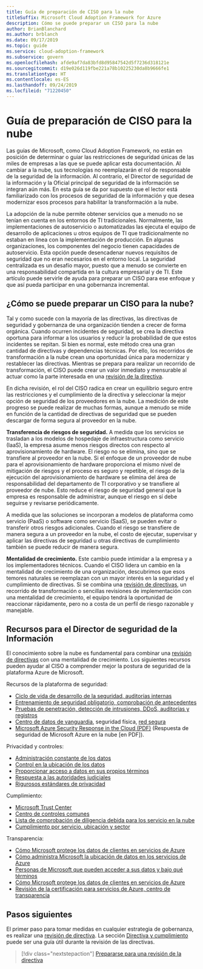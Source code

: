 ```yaml
---
title: Guía de preparación de CISO para la nube
titleSuffix: Microsoft Cloud Adoption Framework for Azure
description: Cómo se puede preparar un CISO para la nube
author: BrianBlanchard
ms.author: brblanch
ms.date: 09/17/2019
ms.topic: guide
ms.service: cloud-adoption-framework
ms.subservice: govern
ms.openlocfilehash: afde9af7da83bfd8d95847542d5f7236d318121e
ms.sourcegitcommit: d19e026d119fbe221a78b10225230da8b9666fe1
ms.translationtype: HT
ms.contentlocale: es-ES
ms.lasthandoff: 09/24/2019
ms.locfileid: "71220450"
---
```

# <a name="ciso-cloud-readiness-guide"></a>Guía de preparación de CISO para la nube

Las guías de Microsoft, como Cloud Adoption Framework, no están en posición de determinar o guiar las restricciones de seguridad únicas de las miles de empresas a las que se puede aplicar esta documentación. Al cambiar a la nube, sus tecnologías no reemplazarán el rol de responsable de la seguridad de la información. Al contrario, el Director de seguridad de la información y la Oficial principal de seguridad de la información se integran aún más. En esta guía se da por supuesto que el lector está familiarizado con los procesos de seguridad de la información y que desea modernizar esos procesos para habilitar la transformación a la nube.

La adopción de la nube permite obtener servicios que a menudo no se tenían en cuenta en los entornos de TI tradicionales. Normalmente, las implementaciones de autoservicio o automatizadas las ejecuta el equipo de desarrollo de aplicaciones u otros equipos de TI que tradicionalmente no estaban en línea con la implementación de producción. En algunas organizaciones, los componentes del negocio tienen capacidades de autoservicio. Esta opción puede desencadenar nuevos requisitos de seguridad que no eran necesarios en el entorno local. La seguridad centralizada es un desafío mayor, puesto que a menudo se convierte en una responsabilidad compartida en la cultura empresarial y de TI. Este artículo puede servirle de ayuda para preparar un CISO para ese enfoque y que así pueda participar en una gobernanza incremental.

<!-- markdownlint-disable MD026 -->

## <a name="how-can-a-ciso-prepare-for-the-cloud"></a>¿Cómo se puede preparar un CISO para la nube?

Tal y como sucede con la mayoría de las directivas, las directivas de seguridad y gobernanza de una organización tienden a crecer de forma orgánica. Cuando ocurren incidentes de seguridad, se crea la directiva oportuna para informar a los usuarios y reducir la probabilidad de que estos incidentes se repitan. Si bien es normal, este método crea una gran cantidad de directivas y dependencias técnicas. Por ello, los recorridos de transformación a la nube crean una oportunidad única para modernizar y restablecer las directivas. Mientras se prepara para realizar un recorrido de transformación, el CISO puede crear un valor inmediato y mensurable al actuar como la parte interesada en una [revisión de la directiva](./cloud-policy-review.md).

En dicha revisión, el rol del CISO radica en crear un equilibrio seguro entre las restricciones y el cumplimiento de la directiva y seleccionar la mejor opción de seguridad de los proveedores en la nube. La medición de este progreso se puede realizar de muchas formas, aunque a menudo se mide en función de la cantidad de directivas de seguridad que se pueden descargar de forma segura al proveedor en la nube.

**Transferencia de riesgos de seguridad.** A medida que los servicios se trasladan a los modelos de hospedaje de infraestructura como servicio (IaaS), la empresa asume menos riesgos directos con respecto al aprovisionamiento de hardware. El riesgo no se elimina, sino que se transfiere al proveedor en la nube. Si el enfoque de un proveedor de nube para el aprovisionamiento de hardware proporciona el mismo nivel de mitigación de riesgos y el proceso es seguro y repetible, el riesgo de la ejecución del aprovisionamiento de hardware se elimina del área de responsabilidad del departamento de TI corporativo y se transfiere al proveedor de nube. Esto reduce el riesgo de seguridad general que la empresa es responsable de administrar, aunque el riesgo en sí debe seguirse y revisarse periódicamente.

A medida que las soluciones se incorporan a modelos de plataforma como servicio (PaaS) o software como servicio (SaaS), se pueden evitar o transferir otros riesgos adicionales. Cuando el riesgo se transfiere de manera segura a un proveedor en la nube, el costo de ejecutar, supervisar y aplicar las directivas de seguridad u otras directivas de cumplimiento también se puede reducir de manera segura.

**Mentalidad de crecimiento.** Este cambio puede intimidar a la empresa y a los implementadores técnicos. Cuando el CISO lidera un cambio en la mentalidad de crecimiento de una organización, descubrimos que esos temores naturales se reemplazan con un mayor interés en la seguridad y el cumplimiento de directivas. Si se combina una [revisión de directivas](./cloud-policy-review.md), un recorrido de transformación o sencillas revisiones de implementación con una mentalidad de crecimiento, el equipo tendrá la oportunidad de reaccionar rápidamente, pero no a costa de un perfil de riesgo razonable y manejable.

## <a name="resources-for-the-chief-information-security-officer"></a>Recursos para el Director de seguridad de la Información

El conocimiento sobre la nube es fundamental para combinar una [revisión de directivas](./cloud-policy-review.md) con una mentalidad de crecimiento. Los siguientes recursos pueden ayudar al CISO a comprender mejor la postura de seguridad de la plataforma Azure de Microsoft.

Recursos de la plataforma de seguridad:

- [Ciclo de vida de desarrollo de la seguridad, auditorías internas](https://www.microsoft.com/sdl)
- [Entrenamiento de seguridad obligatorio, comprobación de antecedentes](https://downloads.cloudsecurityalliance.org/star/self-assessment/StandardResponsetoRequestforInformationWindowsAzureSecurityPrivacy.docx)
- [Pruebas de penetración, detección de intrusiones, DDoS, auditorías y registros](https://www.microsoft.com/trustcenter/Security/AuditingAndLogging)
- [Centro de datos de vanguardia](https://www.microsoft.com/cloud-platform/global-datacenters), seguridad física, [red segura](https://docs.microsoft.com/azure/security/security-network-overview)
- [Microsoft Azure Security Response in the Cloud (PDF)](https://aka.ms/SecurityResponsePaper) (Respuesta de seguridad de Microsoft Azure en la nube [en PDF]).

Privacidad y controles:

- [Administración constante de los datos](https://www.microsoft.com/trustcenter/Privacy/You-own-your-data)
- [Control en la ubicación de los datos](https://www.microsoft.com/trustcenter/Privacy/Where-your-data-is-located)
- [Proporcionar acceso a datos en sus propios términos](https://www.microsoft.com/trustcenter/Privacy/Who-can-access-your-data-and-on-what-terms)
- [Respuesta a las autoridades judiciales](https://www.microsoft.com/trustcenter/Privacy/Responding-to-govt-agency-requests-for-customer-data)
- [Rigurosos estándares de privacidad](https://www.microsoft.com/TrustCenter/Privacy/We-set-and-adhere-to-stringent-standards)

Cumplimiento:

- [Microsoft Trust Center](https://www.microsoft.com/trustcenter/default.aspx)
- [Centro de controles comunes](https://www.microsoft.com/trustcenter/Common-Controls-Hub)
- [Lista de comprobación de diligencia debida para los servicio en la nube](https://www.microsoft.com/trustcenter/Compliance/Due-Diligence-Checklist)
- [Cumplimiento por servicio, ubicación y sector](https://www.microsoft.com/trustcenter/Compliance/default.aspx)

Transparencia:

- [Cómo Microsoft protege los datos de clientes en servicios de Azure](https://www.microsoft.com/trustcenter/Transparency/default.aspx)
- [Cómo administra Microsoft la ubicación de datos en los servicios de Azure](https://azuredatacentermap.azurewebsites.net)
- [Personas de Microsoft que pueden acceder a sus datos y bajo qué términos](https://www.microsoft.com/trustcenter/Privacy/Who-can-access-your-data-and-on-what-terms)
- [Cómo Microsoft protege los datos de clientes en servicios de Azure](https://www.microsoft.com/trustcenter/Transparency/default.aspx)
- [Revisión de la certificación para servicios de Azure, centro de transparencia](https://www.microsoft.com/trustcenter/Compliance/default.aspx)

## <a name="next-steps"></a>Pasos siguientes

El primer paso para tomar medidas en cualquier estrategia de gobernanza, es realizar una [revisión de directiva](./cloud-policy-review.md). La sección [Directiva y cumplimiento](./index.md) puede ser una guía útil durante la revisión de las directivas.

> [!div class="nextstepaction"]
> [Prepararse para una revisión de la directiva](./cloud-policy-review.md)
